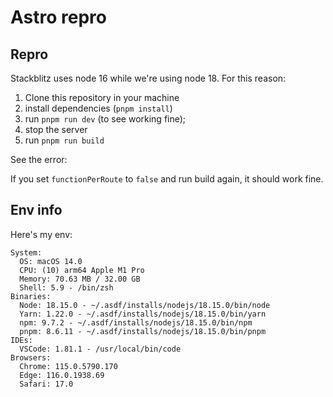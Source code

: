 # Astro repro

## Repro

Stackblitz uses node 16 while we're using node 18. For this reason:

1. Clone this repository in your machine
1. install dependencies (`pnpm install`)
1. run `pnpm run dev` (to see working fine);
1. stop the server
1. run `pnpm run build`

See the error:

If you set `functionPerRoute` to `false` and run build again, it should work fine.

## Env info

Here's my env:

```text
System:
  OS: macOS 14.0
  CPU: (10) arm64 Apple M1 Pro
  Memory: 70.63 MB / 32.00 GB
  Shell: 5.9 - /bin/zsh
Binaries:
  Node: 18.15.0 - ~/.asdf/installs/nodejs/18.15.0/bin/node
  Yarn: 1.22.0 - ~/.asdf/installs/nodejs/18.15.0/bin/yarn
  npm: 9.7.2 - ~/.asdf/installs/nodejs/18.15.0/bin/npm
  pnpm: 8.6.11 - ~/.asdf/installs/nodejs/18.15.0/bin/pnpm
IDEs:
  VSCode: 1.81.1 - /usr/local/bin/code
Browsers:
  Chrome: 115.0.5790.170
  Edge: 116.0.1938.69
  Safari: 17.0
```
